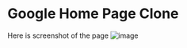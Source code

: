 # Google Home Page Clone

Here is screenshot of the page
![image](https://github.com/nishi-0212/Google-Clone/assets/132808787/8f2451da-4f00-4901-883a-d010157b3af7)
